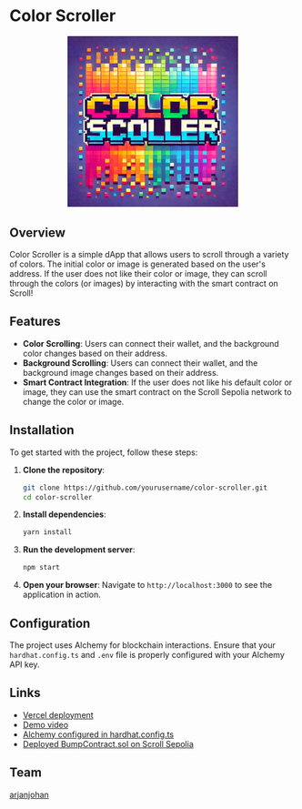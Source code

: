 # Color Scroller

<div style="text-align: center;">
  <img src="packages/nextjs/public/logo.png" alt="logo" style="max-width: 300px;">
</div>

## Overview
Color Scroller is a simple dApp that allows users to scroll through a variety of colors. The initial color or image is generated based on the user's address. If the user does not like their color or image, they can scroll through the colors (or images) by interacting with the smart contract on Scroll!

## Features
- **Color Scrolling**: Users can connect their wallet, and the background color changes based on their address.
- **Background Scrolling**: Users can connect their wallet, and the background image changes based on their address.
- **Smart Contract Integration**: If the user does not like his default color or image, they can use the smart contract on the Scroll Sepolia network to change the color or image.

## Installation
To get started with the project, follow these steps:

1. **Clone the repository**:
    ```bash
    git clone https://github.com/yourusername/color-scroller.git
    cd color-scroller
    ```

2. **Install dependencies**:
    ```bash
    yarn install
    ```

3. **Run the development server**:
    ```bash
    npm start
    ```

4. **Open your browser**:
    Navigate to `http://localhost:3000` to see the application in action.

## Configuration
The project uses Alchemy for blockchain interactions. Ensure that your `hardhat.config.ts` and `.env` file is properly configured with your Alchemy API key.

## Links
* [Vercel deployment](https://color-scroller.vercel.app/)
* [Demo video](https://youtu.be/W1DyHRFzrQo)
* [Alchemy configured in hardhat.config.ts](packages/hardhat/hardhat.config.ts#L49)
* [Deployed BumpContract.sol on Scroll Sepolia](https://sepolia.scrollscan.com/address/0xb4e9A5BC64DC07f890367F72941403EEd7faDCbB#code)

## Team
[arjanjohan](https://x.com/arjanjohan)